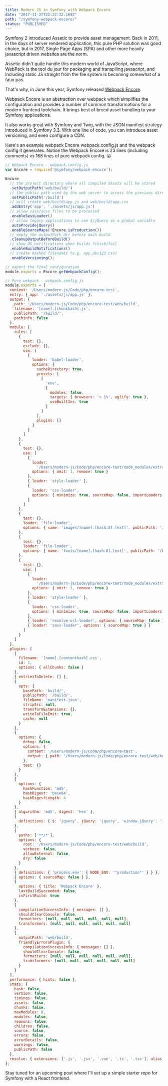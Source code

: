 ```yaml
---
title: Modern JS in Symfony with Webpack Encore
date: "2017-11-27T22:22:32.169Z"
path: "/symfony-webpack-encore/"
status: "PUBLISHED"
---
```


Symfony 2 introduced Assetic to provide asset management. Back in 2011, in the days of server rendered application, this pure PHP solution was good choice, but in 2017, Single Page Apps (SPA) and other more heavily javascript driven websites are the norm.

Assetic didn't quite handle this modern world of JavaScript, where WebPack is the tool du jour for packaging and transpiling javascript, and including static JS straight from the file system is becoming somewhat of a faux pas.

That's why, in June this year, Symfony released [Webpack Encore](https://symfony.com/blog/introducing-webpack-encore-for-asset-management).

Webpack Encore is an abstraction over webpack which simplifies the configuration and provides a number of common transformations for a modern frontend toolchain. It brings best of breed asset bundling to your Symfony applications.

It also works great with Symfony and Twig, with the JSON manifest strategy introduced in Symfony 3.3. With one line of code, you can introduce asset versioning, and even configure a CDN.

Here's an example webpack Encore webpack.config.js and the webpack config it generates. Notice the Webpack Encore is 23 lines (including comments) vs 168 lines of pure webpack config. 😮

```javascript
// Webpack Encore - webpack.config.js
var Encore = require('@symfony/webpack-encore');

Encore
  // the project directory where all compiled assets will be stored
  .setOutputPath('web/build/')
  // the public path used by the web server to access the previous directory
  .setPublicPath('/build')
  // will create web/build/app.js and web/build/app.css
  .addEntry('app', './assets/js/app.js')
  // allow sass/scss files to be processed
  .enableSassLoader()
  // allow legacy applications to use $/jQuery as a global variable
  .autoProvidejQuery()
  .enableSourceMaps(!Encore.isProduction())
  // empty the outputPath dir before each build
  .cleanupOutputBeforeBuild()
  // show OS notifications when builds finish/fail
  .enableBuildNotifications()
  // create hashed filenames (e.g. app.abc123.css)
  .enableVersioning();

// export the final configuration
module.exports = Encore.getWebpackConfig();
```

```javascript
// Pure webpack - webpack.config.js
module.exports = {
  context: '/Users/modern-js/Code/php/encore-test',
  entry: { app: './assets/js/app.js' },
  output: {
    path: '/Users/modern-js/Code/php/encore-test/web/build',
    filename: '[name].[chunkhash].js',
    publicPath: '/build/',
    pathinfo: false
  },
  module: {
    rules: [
      {
        test: {},
        exclude: {},
        use: [
          {
            loader: 'babel-loader',
            options: {
              cacheDirectory: true,
              presets: [
                [
                  'env',
                  {
                    modules: false,
                    targets: { browsers: '> 1%', uglify: true },
                    useBuiltIns: true
                  }
                ]
              ],
              plugins: []
            }
          }
        ]
      },
      {
        test: {},
        use: [
          {
            loader:
              '/Users/modern-js/Code/php/encore-test/node_modules/extract-text-webpack-plugin/dist/loader.js',
            options: { omit: 1, remove: true }
          },
          { loader: 'style-loader' },
          {
            loader: 'css-loader',
            options: { minimize: true, sourceMap: false, importLoaders: 0 }
          }
        ]
      },
      {
        test: {},
        loader: 'file-loader',
        options: { name: 'images/[name].[hash:8].[ext]', publicPath: '/build/' }
      },
      {
        test: {},
        loader: 'file-loader',
        options: { name: 'fonts/[name].[hash:8].[ext]', publicPath: '/build/' }
      },
      {
        test: {},
        use: [
          {
            loader:
              '/Users/modern-js/Code/php/encore-test/node_modules/extract-text-webpack-plugin/dist/loader.js',
            options: { omit: 1, remove: true }
          },
          { loader: 'style-loader' },
          {
            loader: 'css-loader',
            options: { minimize: true, sourceMap: false, importLoaders: 0 }
          },
          { loader: 'resolve-url-loader', options: { sourceMap: false } },
          { loader: 'sass-loader', options: { sourceMap: true } }
        ]
      }
    ]
  },
  plugins: [
    {
      filename: '[name].[contenthash].css',
      id: 1,
      options: { allChunks: false }
    },
    { entriesToDelete: [] },
    {
      opts: {
        basePath: 'build/',
        publicPath: '/build/',
        fileName: 'manifest.json',
        stripSrc: null,
        transformExtensions: {},
        writeToFileEmit: true,
        cache: null
      }
    },
    {
      options: {
        debug: false,
        options: {
          context: '/Users/modern-js/Code/php/encore-test',
          output: { path: '/Users/modern-js/Code/php/encore-test/web/build' }
        },
        test: {}
      }
    },
    {
      options: {
        hashFunction: 'md5',
        hashDigest: 'base64',
        hashDigestLength: 4
      }
    },
    { algorithm: 'md5', digest: 'hex' },
    {
      definitions: { $: 'jquery', jQuery: 'jquery', 'window.jQuery': 'jquery' }
    },
    {
      paths: ['**/*'],
      options: {
        root: '/Users/modern-js/Code/php/encore-test/web/build',
        verbose: false,
        allowExternal: false,
        dry: false
      }
    },
    { definitions: { 'process.env': { NODE_ENV: '"production"' } } },
    { options: { sourceMap: false } },
    {
      options: { title: 'Webpack Encore' },
      lastBuildSucceeded: false,
      isFirstBuild: true
    },
    {
      compilationSuccessInfo: { messages: [] },
      shouldClearConsole: false,
      formatters: [null, null, null, null, null, null],
      transformers: [null, null, null, null, null, null]
    },
    {
      outputPath: 'web/build',
      friendlyErrorsPlugin: {
        compilationSuccessInfo: { messages: [] },
        shouldClearConsole: false,
        formatters: [null, null, null, null, null, null],
        transformers: [null, null, null, null, null, null]
      }
    }
  ],
  performance: { hints: false },
  stats: {
    hash: false,
    version: false,
    timings: false,
    assets: false,
    chunks: false,
    maxModules: 0,
    modules: false,
    reasons: false,
    children: false,
    source: false,
    errors: false,
    errorDetails: false,
    warnings: false,
    publicPath: false
  },
  resolve: { extensions: ['.js', '.jsx', '.vue', '.ts', '.tsx'], alias: {} }
};
```

Stay tuned for an upcoming post where I'll set up a simple starter repo for Symfony with a React frontend.